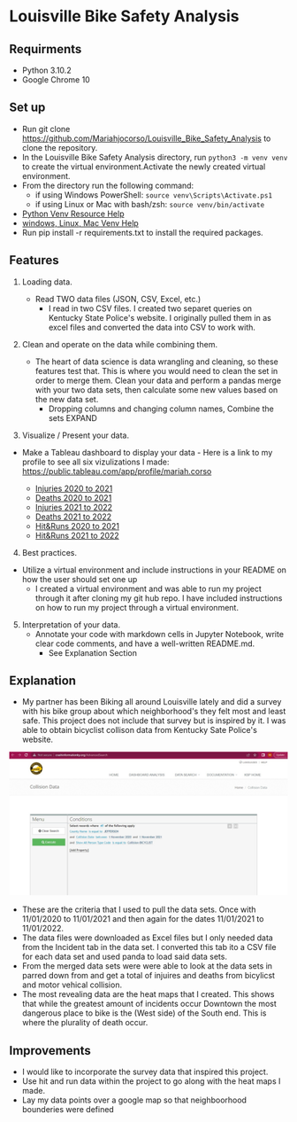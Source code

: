 # Louisville Bike Safety Analysis

## Requirments
 - Python 3.10.2
 - Google Chrome 10

## Set up

* Run git clone https://github.com/Mariahjocorso/Louisville_Bike_Safety_Analysis to clone the repository.
* In the Louisville Bike Safety Analysis directory, run ```python3 -m venv venv``` to create the virtual environment.Activate the newly created virtual environment. 
* From the directory run the following command:
    - if using Windows PowerShell: ```source venv\Scripts\Activate.ps1```
    - if using Linux or Mac with bash/zsh: ```source venv/bin/activate```
* [Python Venv Resource Help](https://docs.python.org/3/library/venv.html)
* [windows, Linux, Mac Venv Help](https://itnext.io/a-quick-guide-on-how-to-setup-a-python-virtual-environment-windows-linux-mac-bf662c2c77d3)
* Run pip install -r requirements.txt to install the required packages.

## Features
1. Loading data. 
    - Read TWO data files (JSON, CSV, Excel, etc.)
        - I read in two CSV files. I created two separet queries on Kentucky State Police's website. I originally pulled them in as excel files and converted the data into CSV to work with. 

2. Clean and operate on the data while combining them. 
    - The heart of data science is data wrangling and cleaning, so these features test that. This is where you would need to clean the set in order to merge them. Clean your data and perform a pandas merge with your two data sets, then calculate some new values based on the new data set.  
        - Dropping columns and changing column names, Combine the sets EXPAND

3. Visualize / Present your data. 

 - Make a Tableau dashboard to display your data
        - Here is a link to my profile to see all six vizulizations I made: https://public.tableau.com/app/profile/mariah.corso

    * [Injuries 2020 to 2021](https://public.tableau.com/views/BicyclistInjuries2020to2021/Injured1?:language=en-US&:display_count=n&:origin=viz_share_link)
    * [Deaths 2020 to 2021](https://public.tableau.com/views/BicyclistDeaths2020to2021/Deaths1?:language=en-US&:display_count=n&:origin=viz_share_link)
    * [Injuries 2021 to 2022](https://public.tableau.com/views/BicyclistInjuries2021to2022/Injured2?:language=en-US&:display_count=n&:origin=viz_share_link)
    * [Deaths 2021 to 2022](https://public.tableau.com/views/BicyclistDeaths2021to2022/Deaths2?:language=en-US&:display_count=n&:origin=viz_share_link)
    * [Hit&Runs 2020 to 2021](https://public.tableau.com/views/HitandRunInvolvingBicyclist2020to2021/HitRun1?:language=en-US&:display_count=n&:origin=viz_share_link)
    * [Hit&Runs 2021 to 2022](https://public.tableau.com/views/HitandRunInvolvingBicyclists2021to2022/HitRun2?:language=en-US&:display_count=n&:origin=viz_share_link)


4. Best practices.

- Utilize a virtual environment and include instructions in your README on how the user should set one up
    - I created a virtual environment and was able to run my project through it after cloning my git hub repo. I have included instructions on how to run my project through a virtual environment. 

5. Interpretation of your data. 
   - Annotate your code with markdown cells in Jupyter Notebook, write clear code comments, and have a well-written README.md.
        - See Explanation Section

## Explanation 
 - My partner has been Biking all around Louisville lately and did a survey with his bike group about which neighborhood's they felt most and least safe. This project does not include that survey but is inspired by it. I was able to obtain bicyclist collison data from Kentucky Sate Police's website.

![KSP Query](https://github.com/Mariahjocorso/Louisville_Bike_Safety_Analysis/blob/main/KSP_Query_Example.jpg)
 
 - These are the criteria that I used to pull the data sets. Once with 11/01/2020 to 11/01/2021 and then again for the dates 11/01/2021 to 11/01/2022. 
- The data files were downloaded as Excel files but I only needed data from the Incident tab in the data set. I converted this tab ito a CSV file for each data set and used panda to load said data sets. 
- From the merged data sets were were able to look at the data sets in parred down from and get a total of injuires and deaths from bicylicst and motor vehical collision.
- The most revealing data are the heat maps that I created. This shows that while the greatest amount of incidents occur Downtown the most dangerous place to bike is the (West side) of the South end. This is where the plurality of death occur. 

## Improvements
- I would like to incorporate the survey data that inspired this project.
- Use hit and run data within the project to go along with the heat maps I made.
- Lay my data points over a google map so that neighboorhood bounderies were defined